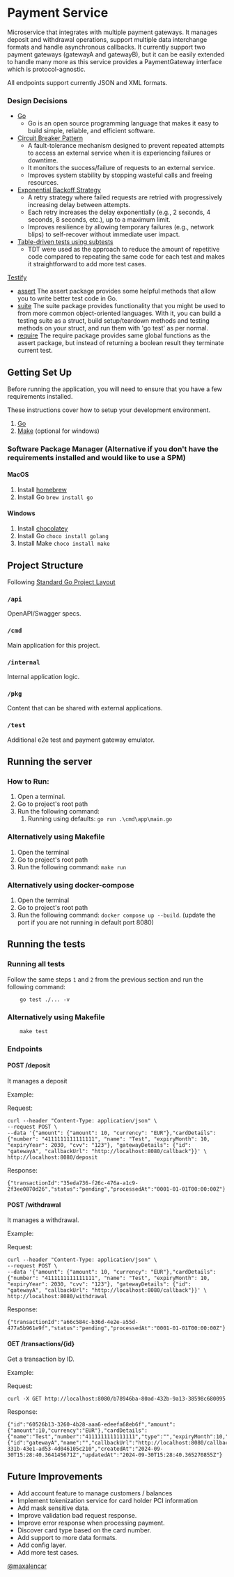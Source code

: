 # Payment Service

Microservice that integrates with multiple payment gateways. It manages deposit and withdrawal operations, support multiple data interchange formats and handle asynchronous callbacks. It currently support two payment gateways (gatewayA and gatewayB), but it can be easily extended to handle many more as this service provides a PaymentGateway interface which is protocol-agnostic.

All endpoints support currently JSON and XML formats.

### Design Decisions

- [Go](https://golang.org/) 
    - Go is an open source programming language that makes it easy to build simple, reliable, and efficient software.
- [Circuit Breaker Pattern](github.com/sony/gobreaker)
    - A fault-tolerance mechanism designed to prevent repeated attempts to access an external service when it is experiencing failures or downtime.
    - It monitors the success/failure of requests to an external service.
    - Improves system stability by stopping wasteful calls and freeing resources.
- [Exponential Backoff Strategy](github.com/cenkalti/backoff/v4)
    - A retry strategy where failed requests are retried with progressively increasing delay between attempts.
    - Each retry increases the delay exponentially (e.g., 2 seconds, 4 seconds, 8 seconds, etc.), up to a maximum limit.
    - Improves resilience by allowing temporary failures (e.g., network blips) to self-recover without immediate user impact.
- [Table-driven tests using subtests](https://blog.golang.org/subtests) 
    - TDT were used as the approach to reduce the amount of repetitive code compared to repeating the same code for each test and makes it straightforward to add more test cases.

[Testify](https://github.com/stretchr/testify)
  
- [assert](https://github.com/stretchr/testify#assert-package) The assert package provides some helpful methods that allow you to write better test code in Go.
- [suite](https://github.com/stretchr/testify#suite-package) The suite package provides functionality that you might be used to from more common object-oriented languages. With it, you can build a testing suite as a struct, build setup/teardown methods and testing methods on your struct, and run them with 'go test' as per normal.
- [require](https://github.com/stretchr/testify#require-package) The require package provides same global functions as the assert package, but instead of returning a boolean result they terminate current test.

## Getting Set Up

Before running the application, you will need to ensure that you have a few requirements installed.

These instructions cover how to setup your development environment.

1. [Go](https://golang.org/)
2. [Make](https://www.gnu.org/software/make/) (optional for windows)

### Software Package Manager (Alternative if you don't have the requirements installed and would like to use a SPM)

#### MacOS

1. Install [homebrew](https://brew.sh/)
2. Install Go `brew install go`

#### Windows

1. Install [chocolatey](https://chocolatey.org/)
2. Install Go `choco install golang`
3. Install Make `choco install make`

## Project Structure

Following [Standard Go Project Layout](https://github.com/golang-standards/project-layout)

### `/api`

OpenAPI/Swagger specs.

### `/cmd`

Main application for this project.

### `/internal`

Internal application logic.

### `/pkg`

Content that can be shared with external applications.

### `/test`

Additional e2e test and payment gateway emulator.

## Running the server

### How to Run:

1. Open a terminal.
2. Go to project's root path
3. Run the following command: 
    1. Running using defaults: `go run .\cmd\app\main.go`

### Alternatively using Makefile

1. Open the terminal
2. Go to project's root path
3. Run the following command: `make run`

### Alternatively using docker-compose

1. Open the terminal
2. Go to project's root path
3. Run the following command: `docker compose up --build`. (update the port if you are not running in default port 8080)

## Running the tests

### Running all tests

Follow the same steps `1` and `2` from the previous section and run the following command:

``` shell
    go test ./... -v
```

### Alternatively using Makefile

``` shell
    make test
```

### Endpoints

#### POST /deposit

It manages a deposit

Example:

Request:

    curl --header "Content-Type: application/json" \
    --request POST \
    --data '{"amount": {"amount": 10, "currency": "EUR"},"cardDetails": {"number": "4111111111111111", "name": "Test", "expiryMonth": 10, "expiryYear": 2030, "cvv": "123"}, "gatewayDetails": {"id": "gatewayA", "callbackUrl": "http://localhost:8080/callback"}}' \
    http://localhost:8080/deposit

Response:
    
    {"transactionId":"35eda736-f26c-476a-a1c9-2f3ee0870d26","status":"pending","processedAt":"0001-01-01T00:00:00Z"}

#### POST /withdrawal

It manages a withdrawal.

Example:

Request:

    curl --header "Content-Type: application/json" \
    --request POST \
    --data '{"amount": {"amount": 10, "currency": "EUR"},"cardDetails": {"number": "4111111111111111", "name": "Test", "expiryMonth": 10, "expiryYear": 2030, "cvv": "123"}, "gatewayDetails": {"id": "gatewayA", "callbackUrl": "http://localhost:8080/callback"}}' \
    http://localhost:8080/withdrawal

Response:
    
    {"transactionId":"a66c584c-b36d-4e2e-a55d-477a5b961e9f","status":"pending","processedAt":"0001-01-01T00:00:00Z"}

#### GET /transactions/{id}

Get a transaction by ID.

Example:

Request:

    curl -X GET http://localhost:8080/b78946ba-80ad-432b-9a13-38598c680095

Response:
    
    {"id":"60526b13-3260-4b28-aaa6-edeefa68eb6f","amount":{"amount":10,"currency":"EUR"},"cardDetails":{"name":"Test","number":"4111111111111111","type":"","expiryMonth":10,"expiryYear":2030,"cvv":"123"},"gatewayDetails":{"id":"gatewayA","name":"","callbackUrl":"http://localhost:8080/callback"},"type":"deposit","status":"succeeded","externalId":"da0b91e4-331b-43e1-ad53-4d046105c210","createdAt":"2024-09-30T15:28:40.364145671Z","updatedAt":"2024-09-30T15:28:40.365270855Z"}

## Future Improvements

- Add account feature to manage customers / balances
- Implement tokenization service for card holder PCI information
- Add mask sensitive data.
- Improve validation bad request response.
- Improve error response when processing payment.
- Discover card type based on the card number.
- Add support to more data formats.
- Add config layer.
- Add more test cases.

[@maxalencar](https://github.com/maxalencar)